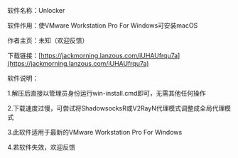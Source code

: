 软件名称：Unlocker

软件作用：使VMware Workstation Pro For Windows可安装macOS

作者主页：未知（欢迎反馈）

下载链接：[https://jackmorning.lanzous.com/iUHAUfrqu7a](https://jackmorning.lanzous.com/iUHAUfrqu7a)

软件说明：

1.解压后直接以管理员身份运行win-install.cmd即可，无需其他任何操作

2.下载速度过慢，可尝试将ShadowsocksR或V2RayN代理模式调整成全局代理模式

3.此软件适用于最新的VMware Workstation Pro For Windows

4.若软件失效，欢迎反馈
